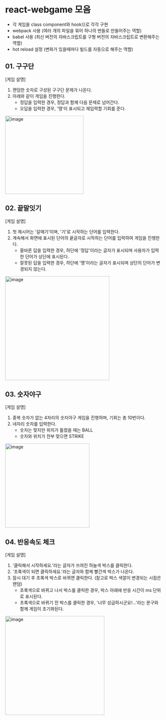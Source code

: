 # react-webgame 모음
- 각 게임을 class component와 hook으로 각각 구현
- webpack 사용 (여러 개의 파일을 묶어 하나의 번들로 만들어주는 역할)
- babel 사용 (최신 버전의 자바스크립트를 구형 버전의 자바스크립트로 변환해주는 역할)
- hot reload 설정 (변화가 있을때마다 빌드를 자동으로 해주는 역할)
  
## 01. 구구단
[게임 설명]
1. 랜덤한 숫자로 구성된 구구단 문제가 나온다.
2. 아래와 같이 게임을 진행한다.
   - 정답을 입력한 경우, 정답과 함께 다음 문제로 넘어간다.
   - 오답을 입력한 경우, '땡'이 표시되고 재입력할 기회를 준다. 
<img width="252" alt="image" src="https://github.com/user-attachments/assets/64271059-4f74-4c5c-848e-bb9ae89c56ff" />
<br/>

## 02. 끝말잇기
[게임 설명]
1. 첫 제시어는 '갈매기'이며, '기'로 시작하는 단어를 입력한다.
2. 계속해서 화면에 표시된 단어의 끝글자로 시작하는 단어를 입력하여 게임을 진행한다.
   - 올바른 답을 입력한 경우, 하단에 '정답'이라는 글자가 표시되며 사용자가 입력한 단어가 상단에 표시된다.
   - 잘못된 답을 입력한 경우, 하단에 '땡'이라는 글자가 표시되며 상단의 단어가 변경되지 않는다.
<img width="335" alt="image" src="https://github.com/user-attachments/assets/2fe587b6-3cc3-436f-b76c-e25fa85d4a68" />
<br/>

## 03. 숫자야구
[게임 설명]
1. 중복 숫자가 없는 4자리의 숫자야구 게임을 진행하며, 기회는 총 10번이다.
2. 네자리 숫자를 입력한다. 
   - 숫자는 맞지만 위치가 틀렸을 때는 BALL
   - 숫자와 위치가 전부 맞으면 STRIKE
<img width="271" alt="image" src="https://github.com/user-attachments/assets/9d933fd4-6b90-4536-a8e1-f3e1a135e068" />
<br/>

## 04. 반응속도 체크
[게임 설명]
1. '클릭해서 시작하세요.'라는 글자가 쓰여진 하늘색 박스를 클릭한다.
2. '초록색이 되면 클릭하세요.'라는 글자와 함께 빨간색 박스가 나온다.
3. 잠시 대기 후 초록색 박스로 바뀌면 클릭한다. (참고로 박스 색깔이 변경되는 시점은 랜덤)
   - 초록색으로 바뀌고 나서 박스를 클릭한 경우, 박스 아래에 반응 시간이 ms 단위로 표시된다. 
   - 초록색으로 바뀌기 전 박스를 클릭한 경우, '너무 성급하시군요!...'라는 문구와 함께 게임이 초기화된다.
<img width="319" alt="image" src="https://github.com/user-attachments/assets/81687981-224a-4b32-bba9-ffdb58533815" />
<br/>
